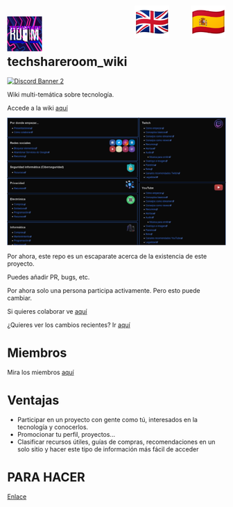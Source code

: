 ﻿<a href="https://github.com/techshareroom/techshareroom_wiki/blob/main/READMEesES.md" target="_blank"><img src="https://raw.githubusercontent.com/techshareroom/snake/main/images/languages/spain.png" width="80" img align="right"></a>
<a href="https://github.com/techshareroom/techshareroom_wiki" target="_blank"><img src="https://raw.githubusercontent.com/techshareroom/snake/main/images/languages/united-kingdom.png" width="80" style="vertical-align:middle;margin:0px 50px" img align="right"></a>

<img src="https://github.com/adgellida/resources/raw/master/images/Techshare_room_Logo3_1.gif" width="80"> techshareroom_wiki
=============================================

<a href="https://discord.gg/wfm7Jrj">
<img src="https://discordapp.com/api/guilds/750051000664064141/widget.png?style=banner2" alt="Discord Banner 2"/>
</a>

Wiki multi-temática sobre tecnología.

Accede a la wiki [aquí](https://techshareroom.com/techshareroom_wiki)

<p align="center">
  <a href="https://techshareroom.com/techshareroom_wiki" target="_blank"><img src="https://raw.githubusercontent.com/adgellida/resources/master/images/wiki-main.png" width="1000" alt="Wiki"></a>
</p>

Por ahora, este repo es un escaparate acerca de la existencia de este proyecto.

Puedes añadir PR, bugs, etc.

Por ahora solo una persona participa activamente. Pero esto puede cambiar.

Si quieres colaborar ve [aquí](https://techshareroom.com/techshareroom_wiki/index.php/%C2%BFC%C3%B3mo_colaborar%3F)

¿Quieres ver los cambios recientes? Ir [aquí](https://techshareroom.com/techshareroom_wiki/index.php?hidebots=1&limit=50&days=7&enhanced=1&title=Especial:CambiosRecientes&urlversion=2)

Miembros
=============================================

Mira los miembros [aquí](https://techshareroom.com/techshareroom_wiki/index.php?title=%C2%BFQui%C3%A9nes_somos%3F)

Ventajas
=============================================

* Participar en un proyecto con gente como tú, interesados en la tecnología y conocerlos.
* Promocionar tu perfil, proyectos...
* Clasificar recursos útiles, guías de compras, recomendaciones en un solo sitio y hacer este tipo de información más fácil de acceder

PARA HACER
=============================================

[Enlace](https://techshareroom.com/techshareroom_wiki/index.php/Tareas_pendientes_wiki)